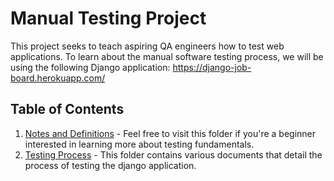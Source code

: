# Manual Testing Project

This project seeks to teach aspiring QA engineers how to test web applications. To learn about the manual software testing process, we will be using the following Django application: https://django-job-board.herokuapp.com/

## Table of Contents

1. [Notes and Definitions](../master/notes/start-here.md) - Feel free to visit this folder if you're a beginner interested in learning more about testing fundamentals.
2. [Testing Process](../master/testing/start-here.md) - This folder contains various documents that detail the process of testing the django application.